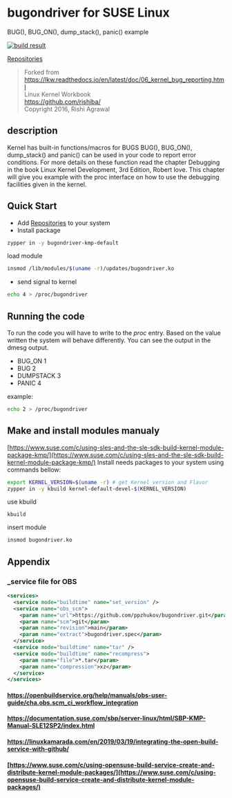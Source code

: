 # bugondriver for SUSE Linux
BUG(), BUG_ON(), dump_stack(), panic() example

[![build result](https://build.opensuse.org/projects/home:pzhukov:bugondriver/packages/bugondriver/badge.svg?type=percent)](https://build.opensuse.org/package/show/home:pzhukov:bugondriver/bugondriver)

[Repositories](https://software.opensuse.org//download.html?project=home%3Apzhukov%3Abugondriver&package=bugondriver)

> Forked from https://lkw.readthedocs.io/en/latest/doc/06_kernel_bug_reporting.html  
> Linux Kernel Workbook  
> https://github.com/rishiba/  
> Copyright 2016, Rishi Agrawal  

## description

Kernel has built-in functions/macros for BUGS
BUG(), BUG_ON(), dump_stack() and panic() can be used in your code to report error conditions.
For more details on these function read the chapter Debugging in the book Linux Kernel Development, 3rd Edition, Robert love.
This chapter will give you example with the proc interface on how to use the debugging facilities given in the kernel.

## Quick Start
* Add [Repositories](https://software.opensuse.org//download.html?project=home%3Apzhukov%3Abugondriver&package=bugondriver) to your system
* Install package
```bash
zypper in -y bugondriver-kmp-default
```
load module
```bash
insmod /lib/modules/$(uname -r)/updates/bugondriver.ko
```
* send signal to kernel
```bash
echo 4 > /proc/bugondriver
```

## Running the code

To run the code you will have to write to the _proc_ entry. Based on the value written the system will behave differently.
You can see the output in the dmesg output.

- BUG_ON 1
- BUG 2
- DUMPSTACK 3
- PANIC 4

example:
```bash
echo 2 > /proc/bugondriver
```

## Make and install modules manualy
[https://www.suse.com/c/using-sles-and-the-sle-sdk-build-kernel-module-package-kmp/](https://www.suse.com/c/using-sles-and-the-sle-sdk-build-kernel-module-package-kmp/)
Install needs packages to your system using commands bellow:
```bash
export KERNEL_VERSION=$(uname -r) # get Kernel version and Flavor
zypper in -y kbuild kernel-default-devel-$(KERNEL_VERSION)
```
use kbuild
```
kbuild
```
insert module
```bash
insmod bugondriver.ko
```

## Appendix
### _service file for OBS
```xml
<services>
  <service mode="buildtime" name="set_version" />
  <service name="obs_scm">
    <param name="url">https://github.com/ppzhukov/bugondriver.git</param>
    <param name="scm">git</param>
    <param name="revision">main</param>
    <param name="extract">bugondriver.spec</param>
  </service>
  <service mode="buildtime" name="tar" />
  <service mode="buildtime" name="recompress">
    <param name="file">*.tar</param>
    <param name="compression">xz</param>
  </service>
</services>
```
#### https://openbuildservice.org/help/manuals/obs-user-guide/cha.obs.scm_ci_workflow_integration
#### https://documentation.suse.com/sbp/server-linux/html/SBP-KMP-Manual-SLE12SP2/index.html
#### https://linuxkamarada.com/en/2019/03/19/integrating-the-open-build-service-with-github/
#### [https://www.suse.com/c/using-opensuse-build-service-create-and-distribute-kernel-module-packages/](https://www.suse.com/c/using-opensuse-build-service-create-and-distribute-kernel-module-packages/)
